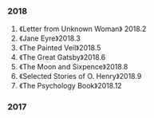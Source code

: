 


### 2018
1. 《Letter from Unknown Woman》 2018.2
2. 《Jane Eyre》2018.3
3. 《The Painted Veil》2018.5
4. 《The Great Gatsby》2018.6
5. 《The Moon and Sixpence》2018.8
6. 《Selected Stories of O. Henry》2018.9
7. 《The Psychology Book》2018.12


### 2017
